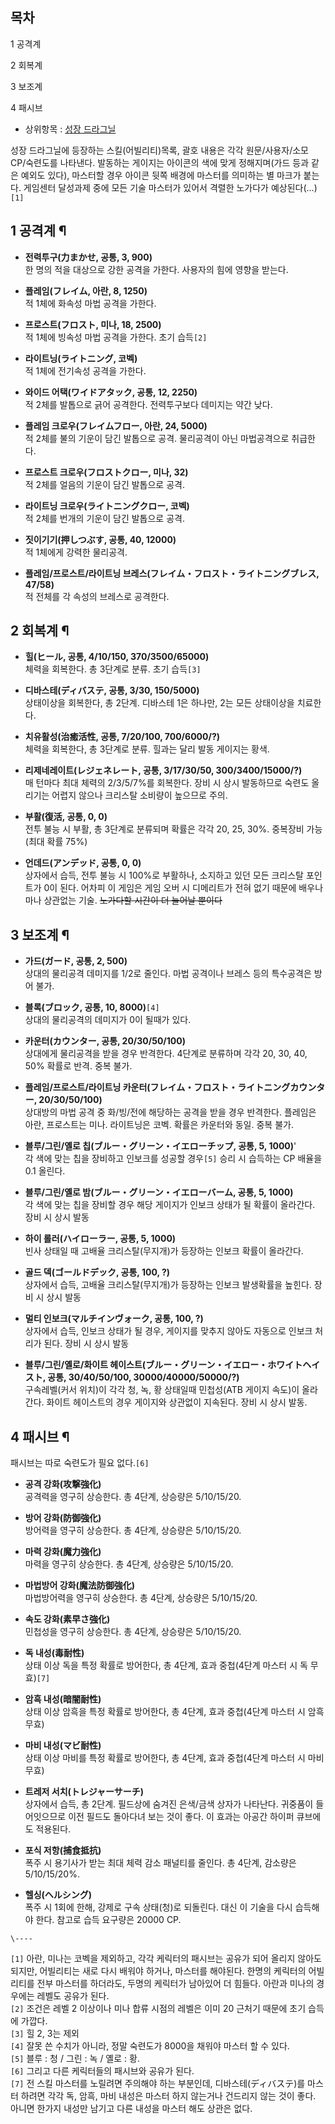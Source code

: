 ## 목차

    

1 공격계

2 회복계

3 보조계

4 패시브

  * 상위항목 : [성장 드라그닐](%EC%84%B1%EC%9E%A5%20%EB%93%9C%EB%9D%BC%EA%B7%B8%EB%8B%90.md)  

성장 드라그닐에 등장하는 스킬(어빌리티)목록, 괄호 내용은 각각 원문/사용자/소모 CP/숙련도를 나타낸다. 발동하는 게이지는 아이콘의 색에
맞게 정해지며(가드 등과 같은 예외도 있다), 마스터할 경우 아이콘 뒷쪽 배경에 마스터를 의미하는 별 마크가 붙는다. 게임센터 달성과제 중에
모든 기술 마스터가 있어서 격렬한 노가다가 예상된다(...)`[1]`

## 1 공격계 ¶

  * **전력투구(力まかせ, 공통, 3, 900)**  
한 명의 적을 대상으로 강한 공격을 가한다. 사용자의 힘에 영향을 받는다.

  * **플레임(フレイム, 아란, 8, 1250)**  
적 1체에 화속성 마법 공격을 가한다.

  * **프로스트(フロスト, 미나, 18, 2500)**  
적 1체에 빙속성 마법 공격을 가한다. 초기 습득`[2]`

  * **라이트닝(ライトニング, 코벡)**  
적 1체에 전기속성 공격을 가한다.

  * **와이드 어택(ワイドアタック, 공통, 12, 2250)**  
적 2체를 발톱으로 긁어 공격한다. 전력투구보다 데미지는 약간 낮다.

  * **플레임 크로우(フレイムフロー, 아란, 24, 5000)**  
적 2체를 불의 기운이 담긴 발톱으로 공격. 물리공격이 아닌 마법공격으로 취급한다.

  * **프로스트 크로우(フロストクロー, 미나, 32)**  
적 2체를 얼음의 기운이 담긴 발톱으로 공격.

  * **라이트닝 크로우(ライトニングクロー, 코벡)**  
적 2체를 번개의 기운이 담긴 발톱으로 공격.

  * **짓이기기(押しつぶす, 공통, 40, 12000)**  
적 1체에게 강력한 물리공격.

  * **플레임/프로스트/라이트닝 브레스(フレイム・フロスト・ライトニングブレス, 47/58)**  
적 전체를 각 속성의 브레스로 공격한다.  

## 2 회복계 ¶

  * **힐(ヒール, 공통, 4/10/150, 370/3500/65000)**  
체력을 회복한다. 총 3단계로 분류. 초기 습득`[3]`

  * **디바스테(ディバステ, 공통, 3/30, 150/5000)**  
상태이상을 회복한다, 총 2단계. 디바스테 1은 하나만, 2는 모든 상태이상을 치료한다.

  * **치유활성(治癒活性, 공통, 7/20/100, 700/6000/?)**  
체력을 회복한다, 총 3단계로 분류. 힐과는 달리 발동 게이지는 황색.

  * **리제네레이트(レジェネレート, 공통, 3/17/30/50, 300/3400/15000/?)**  
매 턴마다 최대 체력의 2/3/5/7%를 회복한다. 장비 시 상시 발동하므로 숙련도 올리기는 어렵지 않으나 크리스탈 소비량이 높으므로 주의.

  * **부활(復活, 공통, 0, 0)**  
전투 불능 시 부활, 총 3단계로 분류되며 확률은 각각 20, 25, 30%. 중복장비 가능(최대 확률 75%)

  * **언데드(アンデッド, 공통, 0, 0)**  
상자에서 습득, 전투 불능 시 100%로 부활하나, 소지하고 있던 모든 크리스탈 포인트가 0이 된다. 어차피 이 게임은 게임 오버 시
디메리트가 전혀 없기 때문에 배우나 마나 상관없는 기술. <del>노가다할 시간이 더 늘어날 뿐이다</del>  

## 3 보조계 ¶

  * **가드(ガード, 공통, 2, 500)**  
상대의 물리공격 데미지를 1/2로 줄인다. 마법 공격이나 브레스 등의 특수공격은 방어 불가.

  * **블록(ブロック, 공통, 10, 8000)**`[4]`  
상대의 물리공격의 데미지가 0이 될때가 있다.

  * **카운터(カウンター, 공통, 20/30/50/100)**  
상대에게 물리공격을 받을 경우 반격한다. 4단계로 분류하며 각각 20, 30, 40, 50% 확률로 반격. 중복 불가.

  * **플레임/프로스트/라이트닝 카운터(フレイム・フロスト・ライトニングカウンター, 20/30/50/100)**  
상대방의 마법 공격 중 화/빙/전에 해당하는 공격을 받을 경우 반격한다. 플레임은 아란, 프로스트는 미나. 라이트닝은 코벡. 확률은 카운터와
동일. 중복 불가.

  * **블루/그린/옐로 칩(ブルー・グリーン・イエローチップ, 공통, 5, 1000)**'  
각 색에 맞는 칩을 장비하고 인보크를 성공할 경우`[5]` 승리 시 습득하는 CP 배율을 0.1 올린다.

  * **블루/그린/옐로 밤(ブルー・グリーン・イエローバーム, 공통, 5, 1000)**  
각 색에 맞는 칩을 장비할 경우 해당 게이지가 인보크 상태가 될 확률이 올라간다. 장비 시 상시 발동

  * **하이 롤러(ハイローラー, 공통, 5, 1000)**  
빈사 상태일 때 고배율 크리스탈(무지개)가 등장하는 인보크 확률이 올라간다.

  * **골드 덱(ゴールドデック, 공통, 100, ?)**  
상자에서 습득, 고배율 크리스탈(무지개)가 등장하는 인보크 발생확률을 높힌다. 장비 시 상시 발동

  * **멀티 인보크(マルチインヴォーク, 공통, 100, ?)**  
상자에서 습득, 인보크 상태가 될 경우, 게이지를 맞추지 않아도 자동으로 인보크 처리가 된다. 장비 시 상시 발동

  * **블루/그린/옐로/화이트 헤이스트(ブルー・グリーン・イエロー・ホワイトヘイスト, 공통, 30/40/50/100, 30000/40000/50000/?)**  
구속레벨(커서 위치)이 각각 청, 녹, 황 상태일때 민첩성(ATB 게이지 속도)이 올라간다. 화이트 헤이스트의 경우 게이지와 상관없이
지속된다. 장비 시 상시 발동.  

## 4 패시브 ¶

패시브는 따로 숙련도가 필요 없다.`[6]`

  

  * **공격 강화(攻撃強化)**  
공격력을 영구히 상승한다. 총 4단계, 상승량은 5/10/15/20.

  * **방어 강화(防御強化)**  
방어력을 영구히 상승한다. 총 4단계, 상승량은 5/10/15/20.

  * **마력 강화(魔力強化)**  
마력을 영구히 상승한다. 총 4단계, 상승량은 5/10/15/20.

  * **마법방어 강화(魔法防御強化)**  
마법방어력을 영구히 상승한다. 총 4단계, 상승량은 5/10/15/20.

  * **속도 강화(素早さ強化)**  
민첩성을 영구히 상승한다. 총 4단계, 상승량은 5/10/15/20.

  * **독 내성(毒耐性)**  
상태 이상 독을 특정 확률로 방어한다, 총 4단계, 효과 중첩(4단계 마스터 시 독 무효)`[7]`

  * **암흑 내성(暗闇耐性)**  
상태 이상 암흑을 특정 확률로 방어한다, 총 4단계, 효과 중첩(4단계 마스터 시 암흑 무효)

  * **마비 내성(マビ耐性)**  
상태 이상 마비를 특정 확률로 방어한다, 총 4단계, 효과 중첩(4단계 마스터 시 마비 무효)

  * **트레저 서치(トレジャーサーチ)**  
상자에서 습득, 총 2단계. 필드상에 숨겨진 은색/금색 상자가 나타난다. 귀중품이 들어잇으므로 이전 필드도 돌아다녀 보는 것이 좋다. 이
효과는 아공간 하이퍼 큐브에도 적용된다.

  * **포식 저항(捕食抵抗)**  
폭주 시 용기사가 받는 최대 체력 감소 패널티를 줄인다. 총 4단계, 감소량은 5/10/15/20%.

  * **헬싱(ヘルシング)**  
폭주 시 1회에 한해, 강제로 구속 상태(청)로 되돌린다. 대신 이 기술을 다시 습득해야 한다. 참고로 습득 요구량은 20000 CP.

`\----`

`[1]` 아란, 미나는 코벡을 제외하고, 각각 케릭터의 패시브는 공유가 되어 올리지 않아도 되지만, 어빌리티는 새로 다시 배워야 하거나,
마스터를 해야된다. 한명의 케릭터의 어빌리티를 전부 마스터를 하더라도, 두명의 케릭터가 남아있어 더 힘들다. 아란과 미나의 경우에는 레벨도
공유가 된다.  
`[2]` 조건은 레벨 2 이상이나 미나 합류 시점의 레벨은 이미 20 근처기 때문에 초기 습득에 가깝다.  
`[3]` 힐 2, 3는 제외  
`[4]` 잘못 쓴 수치가 아니라, 정말 숙련도가 8000을 채워야 마스터 할 수 있다.  
`[5]` 블루 : 청 / 그린 : 녹 / 옐로 : 황.  
`[6]` 그리고 다른 케릭터들의 패시브와 공유가 된다.  
`[7]` 전 스킬 마스터를 노릴려면 주의해야 하는 부분인데, 디바스테(ディバステ)를 마스터 하려면 각각 독, 암흑, 마비 내성은 마스터
하지 않는거나 건드리지 않는 것이 좋다. 아니면 한가지 내성만 남기고 다른 내성을 마스터 해도 상관은 없다.

